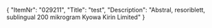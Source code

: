 {
  "ItemNr": "029211",
  "Title": "test",
  "Description": "Abstral, resoriblett, sublingual 200 mikrogram Kyowa Kirin Limited"
}
